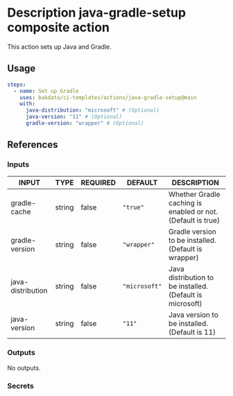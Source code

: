 # Description java-gradle-setup composite action

This action sets up Java and Gradle.

## Usage

```yaml
steps:
  - name: Set up Gradle
    uses: bakdata/ci-templates/actions/java-gradle-setup@main
    with:
      java-distribution: "microsoft" # (Optional)
      java-version: "11" # (Optional)
      gradle-version: "wrapper" # (Optional)
```

## References

### Inputs

<!-- AUTO-DOC-INPUT:START - Do not remove or modify this section -->

| INPUT             | TYPE   | REQUIRED | DEFAULT       | DESCRIPTION                                                 |
| ----------------- | ------ | -------- | ------------- | ----------------------------------------------------------- |
| gradle-cache      | string | false    | `"true"`      | Whether Gradle caching is enabled or not. (Default is true) |
| gradle-version    | string | false    | `"wrapper"`   | Gradle version to be installed. (Default is wrapper)        |
| java-distribution | string | false    | `"microsoft"` | Java distribution to be installed. (Default is microsoft)   |
| java-version      | string | false    | `"11"`        | Java version to be installed. (Default is 11)               |

<!-- AUTO-DOC-INPUT:END -->

### Outputs

<!-- AUTO-DOC-OUTPUT:START - Do not remove or modify this section -->

No outputs.

<!-- AUTO-DOC-OUTPUT:END -->

### Secrets
